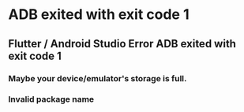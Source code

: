 # ADB exited with exit code 1
## Flutter / Android Studio Error ADB exited with exit code 1
### Maybe your device/emulator's storage is full.
### Invalid package name 

